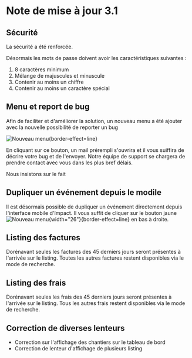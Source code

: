 # Note de mise à jour 3.1

## Sécurité

La sécurité a été renforcée.

Désormais les mots de passe doivent avoir les caractéristiques suivantes : 
1. 8 caractères minimum
2. Mélange de majuscules et minuscule
3. Contenir au moins un chiffre
4. Contenir au moins un caractère spécial

## Menu et report de bug
Afin de faciliter et d'améliorer la solution, un nouveau menu a été ajouter avec la nouvelle possibilité de reporter un bug

![Nouveau menu](3.1_new_menu.png){border-effect=line}


En cliquant sur ce bouton, un mail prérempli s'ouvrira et il vous suiffira de décrire votre bug et de l'envoyer. 
Notre équipe de support se chargera de prendre contact avec vous dans les plus bref délais.

Nous insistons sur le fait

## Dupliquer un événement depuis le modile

Il est désormais possible de dupliquer un événement directement depuis l'interface mobile d'Impact.
Il vous suffit de cliquer sur le bouton jaune ![Nouveau menu](eMIAkyh.png){width="26"}{border-effect=line} en bas à droite.

## Listing des factures
Dorénavant seules les factures des 45 derniers jours seront présentes à l'arrivée sur le listing.
Toutes les autres factures restent disponibles via le mode de recherche.

## Listing des frais
Dorénavant seules les frais des 45 derniers jours seront présentes à l'arrivée sur le listing.
Tous les autres frais restent disponibles via le mode de recherche.


## Correction de diverses lenteurs
- Correction sur l'affichage des chantiers sur le tableau de bord
- Correction de lenteur d'affichage de plusieurs listing


